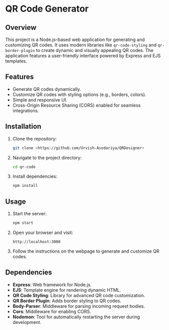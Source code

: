 # QR Code Generator

## Overview
This project is a Node.js-based web application for generating and customizing QR codes. It uses modern libraries like `qr-code-styling` and `qr-border-plugin` to create dynamic and visually appealing QR codes. The application features a user-friendly interface powered by Express and EJS templates.

## Features
- Generate QR codes dynamically.
- Customize QR codes with styling options (e.g., borders, colors).
- Simple and responsive UI.
- Cross-Origin Resource Sharing (CORS) enabled for seamless integrations.

## Installation

1. Clone the repository:
   ```bash
   git clone <https://github.com/Urvish-Asodariya/QRDesigner>
   ```

2. Navigate to the project directory:
   ```bash
   cd qr-code
   ```

3. Install dependencies:
   ```bash
   npm install
   ```

## Usage

1. Start the server:
   ```bash
   npm start
   ```

2. Open your browser and visit:
   ```
   http://localhost:3000
   ```

3. Follow the instructions on the webpage to generate and customize QR codes.



## Dependencies
- **Express**: Web framework for Node.js.
- **EJS**: Template engine for rendering dynamic HTML.
- **QR Code Styling**: Library for advanced QR code customization.
- **QR Border Plugin**: Adds border styling to QR codes.
- **Body-Parser**: Middleware for parsing incoming request bodies.
- **Cors**: Middleware for enabling CORS.
- **Nodemon**: Tool for automatically restarting the server during development.



